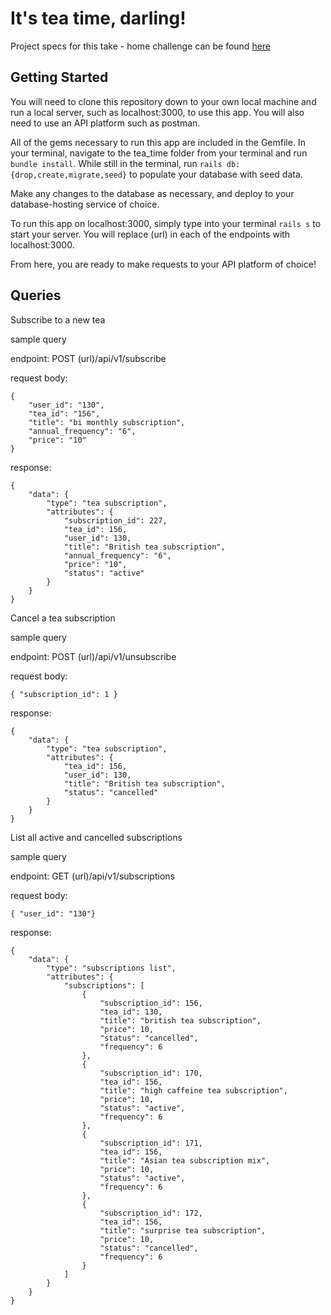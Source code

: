 # It's tea time, darling!

Project specs for this take - home challenge can be found [here](https://mod4.turing.edu/projects/take_home/)

## Getting Started

You will need to clone this repository down to your own local machine and run a local server, such as localhost:3000, to use this app. You will also need to use an API platform such as postman.

All of the gems necessary to run this app are included in the Gemfile. In your terminal, navigate to the tea_time folder from your terminal and run `bundle install`. While still in the terminal, run `rails db:{drop,create,migrate,seed}` to populate your database with seed data.

Make any changes to the database as necessary, and deploy to your database-hosting service of choice.

To run  this app on localhost:3000, simply type into your terminal `rails s` to start your server. You will replace (url) in each of the endpoints with localhost:3000.

From here, you are ready to make requests to your API platform of choice!

## Queries

Subscribe to a new tea

sample query

endpoint: POST (url)/api/v1/subscribe

request body:

```
{
    "user_id": "130",
    "tea_id": "156",
    "title": "bi monthly subscription",
    "annual_frequency": "6",
    "price": "10"
}
```

response:

```
{
    "data": {
        "type": "tea subscription",
        "attributes": {
            "subscription_id": 227,
            "tea_id": 156,
            "user_id": 130,
            "title": "British tea subscription",
            "annual_frequency": "6",
            "price": "10",
            "status": "active"
        }
    }
}
```
Cancel a tea subscription

sample query

endpoint: POST (url)/api/v1/unsubscribe

request body:

```
{ "subscription_id": 1 }
```

response:

```
{
    "data": {
        "type": "tea subscription",
        "attributes": {
            "tea_id": 156,
            "user_id": 130,
            "title": "British tea subscription",
            "status": "cancelled"
        }
    }
}
```

List all active and cancelled subscriptions

sample query

endpoint: GET (url)/api/v1/subscriptions

request body:

```
{ "user_id": "130"}
```

response:

```
{
    "data": {
        "type": "subscriptions list",
        "attributes": {
            "subscriptions": [
                {
                    "subscription_id": 156,
                    "tea_id": 130,
                    "title": "british tea subscription",
                    "price": 10,
                    "status": "cancelled",
                    "frequency": 6
                },
                {
                    "subscription_id": 170,
                    "tea_id": 156,
                    "title": "high caffeine tea subscription",
                    "price": 10,
                    "status": "active",
                    "frequency": 6
                },
                {
                    "subscription_id": 171,
                    "tea_id": 156,
                    "title": "Asian tea subscription mix",
                    "price": 10,
                    "status": "active",
                    "frequency": 6
                },
                {
                    "subscription_id": 172,
                    "tea_id": 156,
                    "title": "surprise tea subscription",
                    "price": 10,
                    "status": "cancelled",
                    "frequency": 6
                }
            ]
        }
    }
}
```
